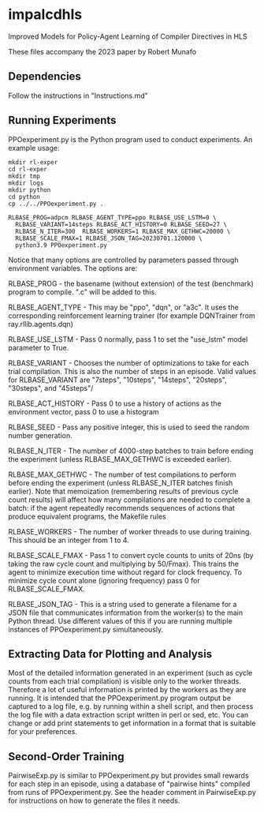 impalcdhls
==========

Improved Models for Policy-Agent Learning of Compiler Directives in HLS

These files accompany the 2023 paper by Robert Munafo


Dependencies
------------

Follow the instructions in "Instructions.md"

Running Experiments
-------------------

PPOexperiment.py is the Python program used to conduct experiments. An
example usage:

```
mkdir rl-exper
cd rl-exper
mkdir tmp
mkdir logs
mkdir python
cd python
cp ../../PPOexperiment.py .

RLBASE_PROG=adpcm RLBASE_AGENT_TYPE=ppo RLBASE_USE_LSTM=0 \
  RLBASE_VARIANT=14steps RLBASE_ACT_HISTORY=0 RLBASE_SEED=27 \
  RLBASE_N_ITER=300  RLBASE_WORKERS=1 RLBASE_MAX_GETHWC=20000 \
  RLBASE_SCALE_FMAX=1 RLBASE_JSON_TAG=20230701.120000 \
  python3.9 PPOexperiment.py
```

Notice that many options are controlled by parameters passed through
environment variables. The options are:

RLBASE_PROG - the basename (without extension) of the test
(benchmark) program to compile. ".c" will be added to this.

RLBASE_AGENT_TYPE - This may be "ppo", "dqn", or "a3c". It uses the
corresponding reinforcement learning trainer (for example
DQNTrainer from ray.rllib.agents.dqn)

RLBASE_USE_LSTM - Pass 0 normally, pass 1 to set the "use_lstm"
model parameter to True.

RLBASE_VARIANT - Chooses the number of optimizations to take for each
trial compilation. This is also the number of steps in an episode.
Valid values for RLBASE_VARIANT are "7steps", "10steps", "14steps",
"20steps", "30steps", and "45steps"/

RLBASE_ACT_HISTORY - Pass 0 to use a history of actions as the
environment vector, pass 0 to use a histogram

RLBASE_SEED - Pass any positive integer, this is used to seed the
random number generation.

RLBASE_N_ITER - The number of 4000-step batches to train before ending
the experiment (unless RLBASE_MAX_GETHWC is exceeded earlier).

RLBASE_MAX_GETHWC - The number of test compilations to perform before
ending the experiment (unless RLBASE_N_ITER batches finish earlier).
Note that memoization (remembering results of previous cycle count
results) will affect how many compilations are needed to complete a
batch: if the agent repeatedly recommends sequences of actions that
produce equivalent programs, the Makefile rules

RLBASE_WORKERS - The number of worker threads to use during training.
This should be an integer from 1 to 4.

RLBASE_SCALE_FMAX - Pass 1 to convert cycle counts to units of 20ns
(by taking the raw cycle count and multiplying by 50/Fmax). This
trains the agent to minimize execution time without regard for clock
frequency. To minimize cycle count alone (ignoring frequency) pass
0 for RLBASE_SCALE_FMAX.

RLBASE_JSON_TAG - This is a string used to generate a filename for a
JSON file that communicates information from the worker(s) to the main
Python thread. Use different values of this if you are running
multiple instances of PPOexperiment.py simultaneously.

Extracting Data for Plotting and Analysis
-----------------------------------------

Most of the detailed information generated in an experiment (such as
cycle counts from each trial compilation) is visible only to the
worker threads. Therefore a lot of useful information is printed by
the workers as they are running. It is intended that the
PPOexperiment.py program output be captured to a log file, e.g. by
running within a shell script, and then process the log file with a
data extraction script written in perl or sed, etc. You can change or
add print statements to get information in a format that is suitable
for your preferences.

Second-Order Training
---------------------
PairwiseExp.py is similar to PPOexperiment.py but provides small rewards
for each step in an episode, using a database of "pairwise hints" compiled
from runs of PPOexperiment.py. See the header comment in PairwiseExp.py
for instructions on how to generate the files it needs.
